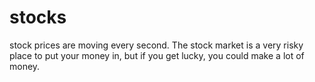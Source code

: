 # stocks
stock prices are moving every second.  The stock market is a very risky place to put your money in, but if you get lucky, you could make a lot of money.
